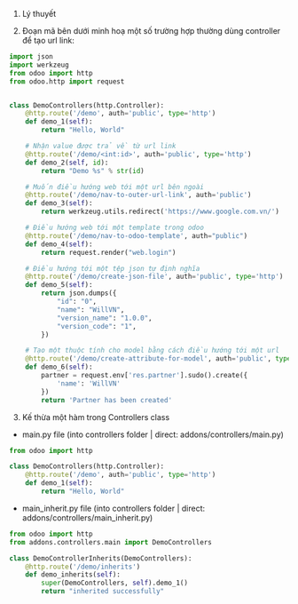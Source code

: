 1. Lý thuyết

2. Đoạn mã bên dưới minh hoạ một số trường hợp thường dùng controller để tạo url link:

```python
import json
import werkzeug
from odoo import http
from odoo.http import request


class DemoControllers(http.Controller):
    @http.route('/demo', auth='public', type='http')
    def demo_1(self):
        return "Hello, World"

    # Nhận value được trả về từ url link
    @http.route('/demo/<int:id>', auth='public', type='http')
    def demo_2(self, id):
        return "Demo %s" % str(id)

    # Muốn điều hướng web tới một url bên ngoài
    @http.route('/demo/nav-to-outer-url-link', auth='public')
    def demo_3(self):
        return werkzeug.utils.redirect('https://www.google.com.vn/')

    # Điều hướng web tới một template trong odoo
    @http.route('/demo/nav-to-odoo-template', auth="public")
    def demo_4(self):
        return request.render("web.login")

    # Điều hướng tới một tệp json tự định nghĩa
    @http.route('/demo/create-json-file', auth='public', type='http')
    def demo_5(self):
        return json.dumps({
            "id": "0",
            "name": "WillVN",
            "version_name": "1.0.0",
            "version_code": "1",
        })

    # Tạo một thuộc tính cho model bằng cách điều hướng tới một url
    @http.route('/demo/create-attribute-for-model', auth='public', type='http')
    def demo_6(self):
        partner = request.env['res.partner'].sudo().create({
            'name': 'WillVN'
        })
        return 'Partner has been created'

```

3. Kế thừa một hàm trong Controllers class

- main.py file (into controllers folder | direct: addons/controllers/main.py)
```python
from odoo import http

class DemoControllers(http.Controller):
    @http.route('/demo', auth='public', type='http')
    def demo_1(self):
        return "Hello, World"
```

- main_inherit.py file (into controllers folder | direct: addons/controllers/main_inherit.py)
```python
from odoo import http
from addons.controllers.main import DemoControllers

class DemoControllerInherits(DemoControllers):
    @http.route('/demo/inherits')
    def demo_inherits(self):
        super(DemoControllers, self).demo_1()
        return "inherited successfully"
```